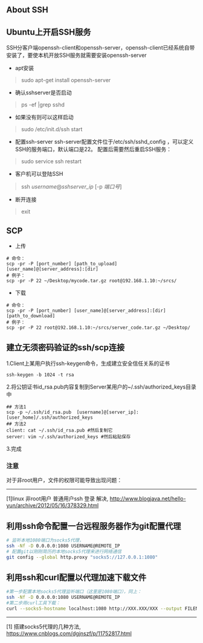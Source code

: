 ## About SSH

## Ubuntu上开启SSH服务

SSH分客户端openssh-client和openssh-server，openssh-client已经系统自带安装了，要使本机开放SSH服务就需要安装openssh-server

* apt安装
>sudo apt-get install openssh-server

* 确认sshserver是否启动
>ps -ef |grep sshd

* 如果没有则可以这样启动
>sudo /etc/init.d/ssh start

* 配置ssh-server
ssh-server配置文件位于/etc/ssh/sshd_config ，可以定义SSH的服务端口，默认端口是22。
配置后需要然后重启SSH服务：
>sudo service ssh restart

* 客户机可以登陆SSH
>ssh _username_@_sshserver_ip_ [-p _端口号_]

* 断开连接
>exit


## SCP
* 上传
```
# 命令：
scp -pr -P [port_number] [path_to_upload] [user_name]@[server_address]:[dir]
# 例子：
scp -pr -P 22 ~/Desktop/mycode.tar.gz root@192.168.1.10:~/srcs/
```

* 下载
```
# 命令：
scp -pr -P [port_number] [user_name]@[server_address]:[dir] [path_to_download] 
# 例子：
scp -pr -P 22 root@192.168.1.10:~/srcs/server_code.tar.gz ~/Desktop/
```

## 建立无须密码验证的ssh/scp连接

1.Client上某用户执行ssh-keygen命令，生成建立安全信任关系的证书
```shell
ssh-keygen -b 1024 -t rsa
```

2.将公钥证书id_rsa.pub内容复制到Server某用户的~/.ssh/authorized_keys目录中
```shell
## 方法1
scp -p ~/.ssh/id_rsa.pub  [username]@[server_ip]:[user_home]/.ssh/authorized_keys
## 方法2
client: cat ~/.ssh/id_rsa.pub #然后复制它
server: vim ~/.ssh/authorized_keys #然后粘贴保存
```

3.完成

### 注意
对于非root用户，文件的权限可能导致出现问题：

---

[1]linux 非root用户 普通用户ssh 登录 解决, http://www.blogjava.net/hello-yun/archive/2012/05/16/378329.html


## 利用ssh命令配置一台远程服务器作为git配置代理

```bash
# 监听本地1080端口为socks5代理，
ssh -Nf -D 0.0.0.0:1080 USERNAME@REMOTE_IP
# 配置git以刚刚简历的本地socks5代理来进行网络通信
git config --global http.proxy "socks5://127.0.0.1:1080"
```

## 利用ssh和curl配置以代理加速下载文件
```bash
#第一步配置本地socks5代理监听端口（这里是1080端口），同上：
ssh -Nf -D 0.0.0.0:1080 USERNAME@REMOTE_IP
#第二步用curl工具下载：
curl --socks5-hostname localhost:1080 http://XXX.XXX/XXX --output FILENAME
```

---
[1] 搭建socks5代理的几种方法, https://www.cnblogs.com/dgjnszf/p/11752817.html